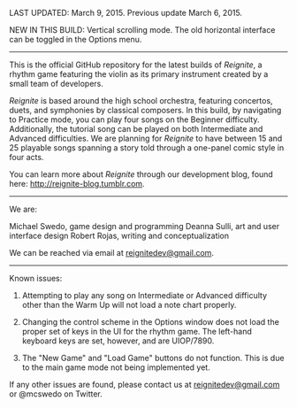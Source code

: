 LAST UPDATED: March 9, 2015. Previous update March 6, 2015.

NEW IN THIS BUILD:
Vertical scrolling mode. The old horizontal interface can be toggled in the Options menu.

-----

This is the official GitHub repository for the latest builds of _Reignite_, a rhythm game featuring the violin as its primary instrument created by a small team of developers. 

_Reignite_ is based around the high school orchestra, featuring concertos, duets, and symphonies by classical composers. In this build, by navigating to Practice mode, you can play four songs on the Beginner difficulty. Additionally, the tutorial song can be played on both Intermediate and Advanced difficulties. We are planning for _Reignite_ to have between 15 and 25 playable songs spanning a story told through a one-panel comic style in four acts.

You can learn more about _Reignite_ through our development blog, found here: http://reignite-blog.tumblr.com.

-----

We are:

Michael Swedo, game design and programming
Deanna Sulli, art and user interface design
Robert Rojas, writing and conceptualization

We can be reached via email at reignitedev@gmail.com.

-----

Known issues:

1. Attempting to play any song on Intermediate or Advanced difficulty other than the Warm Up will not load a note chart properly.
    
2. Changing the control scheme in the Options window does not load the proper set of keys in the UI for the rhythm game. The left-hand keyboard keys are set, however, and are UIOP/7890.
    
3. The "New Game" and "Load Game" buttons do not function. This is due to the main game mode not being implemented yet.

If any other issues are found, please contact us at reignitedev@gmail.com or @mcswedo on Twitter.